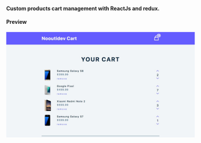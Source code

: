 
#### Custom products cart management with ReactJs and redux.

#### Preview

![](/src/imgs/nooutidev-cart.png)
